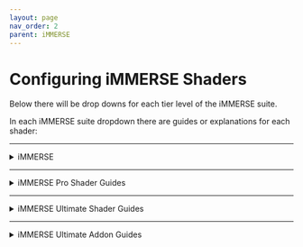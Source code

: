 ```yaml
---
layout: page
nav_order: 2
parent: iMMERSE
---
```


# Configuring iMMERSE Shaders

Below there will be drop downs for each tier level of the iMMERSE suite.

In each iMMERSE suite dropdown there are guides or explanations for each shader:

---

<details markdown="block" class="details-tree">
<summary>iMMERSE</summary>

This section will guide you through setting up and configuring shaders within the iMMERSE shader suite!

---

<details markdown="block" class="details-tree">
<summary>iMMERSE: Launchpad</summary>

{: .warning}
None of the iMMERSE shaders will work properly without it, always have it enabled.

iMMERSE Launchpad is a helper shader, in so, there won't be a whole lot of changes you can see on screen, or require configuring from the user.

However, there are a few arguments that the user might want to enable, or disable.

Install the shader normally and then enable `iMMERSE Launchpad (enable and move to the top!) [MartysMods_LAUNCHPAD.fx]` in the `Home` tab of ReShade.

---

<details markdown="block" class="details-tree">
<summary>Smoothed Normals</summary>

"Smoothed Normals" configures the normals in a way that can provide a smoother normal map to shaders that require normals.

Simply, toggle on Smoothed Normals in Launchpad's avaliable arguments to enable it.

![Comparison](../images/configuring-immerse-shaders/launchpad_smoothed_normals.jpg){: style="max-width:85%" }

</details>

---

<details markdown="block" class="details-tree">
<summary>Textured Normals</summary>

![Texture Normals Preview](../images/configuring-immerse-shaders/texture_normals_preview.png)

Textured Normals allows you to bring more detail out into the normals, by estimating the surface relief through color information.

{: .note}
Textured Normals requires Smoothed Normals to be active beforehand.

---

## Arguments:

* Textured Normals Sample Radius:

    Value used to increase or decrease the sampling radius of added textured normals.

    You do not want this value to be too high, please use it with caution!
	
![Texture Normals Radius](../images/configuring-immerse-shaders/texture_normals_radius.png)

* Textured Normals Intensity

    Value used to increase or decrease the intensity of added textured normals.

    You do not want this value to be too high, please use it with caution!

![Texture Normals Intensity](../images/configuring-immerse-shaders/texture_normals_intensity.png)

* Textured Normals Quality

    Value ranging from 1 to 3 that allows the user to increase or decrease the quality of the textured normals on screen.
	
![Texture Normals Quality](../images/configuring-immerse-shaders/texture_normals_quality.png)	

</details>

</details>

---

<details markdown="block" class="details-tree">
<summary>iMMERSE: MXAO</summary>

iMMERSE MXAO is Marty's new iteration of MXAO, a robust ambient occlusion shader based off of GTAO and Irradiance Bitfields.

The difference from similar implementations of the same techniques is in the performance x quality ratio, which is always the ultimate goal on the iMMERSE suite.

---

<details markdown="block" class="details-tree">
<summary>Configuring the Shader</summary>

By default, MXAO should look on-par with most ambient occlusion solutions out of the box, but some users might like to tweak it a bit more for their needs.

The steps below will guide you through each function, and provide you with good practices to follow.

---

## **Step 1:** Enabling the Shader

Install the shader normally and then enable `iMMERSE MXAO [MartysMods_MXAO.fx]` in the `Home` tab of ReShade.

---

## **Step 2:** Find a testing area

While iMMERSE MXAO can be used anywhere, it's best to find a **static area with complex geometry** so that you can better configure the settings that you have avalible to you.

Also make sure to find one area with **foliage or flat geometry** to prevent haloing or shadows around them.

---

## **Step 3:** Enable "Show Raw AO" and configure "AO Type" preprocessor

Start off by enabling "Show Raw AO", this will allow you to better see what each AO type does on screen without the noise of textures and colors.

If you are on an area without geometry, the screen will just be white. So make sure you set it up before you started trying to configure it.

---

By default, MXAO will use GTAO, however, there are three others from you to choose from:

![MXAO Modes Comparison](../images/configuring-immerse-shaders/mxao_comparison_numbered.png)

* **0**: Ground Truth Ambient Occlusion (high contrast, fast)

* **1**: Solid Angle (smoother, fastest)

* **2**: Visibility Bitmask (DX11+ only, highest quality, slower)

* **3**: Visibility Bitmask w/ Solid Angle (like 2, only smoother)

AO type 3 will often be the best looking, but will only work in DX11 and above, alongside it will also be the harshest to performance.

---

## **Step 3:** Configure "Sample Quality and Shading Rate" Arguments

![MXAO Quality Comparison](../images/configuring-immerse-shaders/mxao_quality_comparison.png)

"Sample Quality" configures how many times geometry will be taken to generate the ambient occlusion. While this raises the quality and how detailed and dark the geometry is, it will also be harsher on performance the higher it is.

Often, you will not have to go past very high, however, large radius setups might require a higher "Sample Quality" configuration.

"Shading Rate" allows the user to configure the size of the processed frame slices for the ambient occlusion. The larger, the better the quality will be, but also the bigger the performance hit.

---

## **Step 4:** Configure "Sample Radius" Argument

![MXAO Sample Radius Comparison](../images/configuring-immerse-shaders/mxao_sampleradius_comparison_numbered.png)

"Sample Radius" defines how far MXAO will reach out and spread it's shading. The lower this argue is set the closer the shading will be concentrated.

"Increase Radius with Distance" is a toggle that configures MXAO's radius so that it scales the shading based around how far away the object is from the screen. This is good for games with an extremely huge horizon, but might look wrong for buildings far-away or massively detailed objects.

Keep in mind that you should configure "Sample Radius" in MXAO so that it is not producing halos in its shading that "spread" in the environment. Below are examples of a correct configuration, and a wrong configuration.

![MXAO Bad Example](../images/configuring-immerse-shaders/mxao_excessive_sample_radius_example.png)

---

## **Step 5:** Configure "Ambient Occlusion Amount, Fade-Out Distance, and Filter Quality" arguments

![MXAO Amount Comparison](../images/configuring-immerse-shaders/mxao_amount_comparison.png)

"Ambient Occlusion Amount" allows you to configure how strong the shadows are. Larger and close together objects should be dark, but, you want to avoid excessive shading on leaves and tiny objects.

"Fade-Out Distance" defines how far the AO will be processed until it disappears completely. With 1.0 being the horizon, and 0.1 being the most-valid closer value to the screen. It is recommended to change the Radius according to how intense and "correct" the scene looks with that.

"Filter Quality" is an option to provide better filtering and blending to the scene by reducing MXAO's banding and noise. Higher values will look better, but they will also lower performance.

</details>

</details>

---

<details markdown="block" class="details-tree">
<summary>iMMERSE: Sharpen</summary>

iMMERSE Sharpen is Marty's new iteration of DELC, a local contrast sharpener.

Being a simple Sharpen shader, it doesn't have much control over over-sharpening or ringing, so everything should be tweaked with care. It is however, more effective than others at working with low values.

---

<details markdown="block" class="details-tree">
<summary>Configuring the Shader</summary>

## **Step 1:** Installing the shader
Install the shader and then enable `iMMERSE Sharpen [MartysMods_SHARPEN.fx]` in the `Home` tab of ReShade.

---

## **Step 2:** Finding a testing area

While iMMERSE Sharpen can be used anywhere, it's best to find a **static area with complex texturing** so that you can better configure the settings that you have avalible to you.

---

## **Step 3:** Configuring Sharpen Intensity

iMMERSE Sharpen has a single slider. Sharpen Intensity. This means that it takes very little in order to properly sharpen the scene.

You want to manage this argument where there is a noticble increase in game details, but not overly sharpening what there is to offer.

Start at the value of `0.000` and work your way up until you're able to find details being presnted more in the scene you've chosen.

![Comparison](../images/configuring-immerse-shaders/sharpned_image.jpg)

</details>

</details>

---

<details markdown="block" class="details-tree">
<summary>iMMERSE: Anti Aliasing</summary>

iMMERSE Anti-Aliasing is Marty's itteration of SMAA.

SMAA is a method of anti-aliasing which is both fast and effective. It has became an industry standard since, leaving behind other performance-heavy shaders with the same goal.

Install the shader and then enable `iMMERSE Anti Aliasing [MartysMods_SMAA.fx]` in the `Home` tab of ReShade.

---

<details markdown="block" class="details-tree">
<summary>General Parameters</summary>

* `Edge Detection Type` 

    * This parameter provides different options to the user for customizing the type of edge detection used. The best option for most scenarios is `Color edge detection (max)`.

* `Enable Predicated Thresholding`

    * This feature allows iMMERSE Anti Aliasing to utilize the depth buffer to better calculate edges that often get missed by the edge detection methods. It is recommended to enable this feature.

* `SMAA_USE_EXTENDED_EDGE_DETECTION`

    * This preprocessor for iMMERSE Anti Aliasing extends the color detection range of SMAA, allowing for increased detection of edges. The usable values are 0 and 1.

</details>

---



<details markdown="block" class="details-tree">
<summary>With Depth</summary>

{: .note}
The parameters below requires explanation from the previous section. Make sure to read it!

## **Step 1:** Select the option `View edges` for the parameter `Debug Output`:

* This will allow you to see all of the edges that iMMERSE Anti Aliasing is able to detect, and will allow us to better see the changes that the shader is able to make!

    ![Debug Output Preview](../images/configuring-immerse-shaders/smaa_debug_edges_preview.png)

---

## **Step 2:** Select the option `Color edge detection (max)` for `Edge Detection Type`:

* This option is the best soltuion for getting the most amount of edges within iMMERSE Anti Aliasing.
        
    * However, other options can be chosen if desired.

        ![Color Edge Detection(Max) Preview](../images/configuring-immerse-shaders/smaa_color_edge_detection_max_argument.png)

---

## **Step 3:** Check the option for `Enable Predicated Thresholding`:

* With this selected, you should notice a large decrease of edges that are being detected, this is normal, do not panic, as we will be configuring other parameters in order to get more of those edges back into view!

    ![Enable Predicated Thresholding Debug Output Preview](../images/configuring-immerse-shaders/smaa_debug_edges_depth_preview.png)

---

## **Step 4:** Reduce `Edge Detection Threshold` and `Depth Edge Detection Threshold` parameters to the lowest value that they can go:

* This will increase the amount of edges that you see, other parameters will be configured in order to detect more edges later on.

    ![Reducing Edge Detection Threshold and Depth Edge Detection Threshold Parameter Preview](../images/configuring-immerse-shaders/smaa_reduce_edt_and_dedt.png)

---

## **Step 5:** Reduce `Predication Threshold` as low as it can go:

* If you already have this set to default values, the parameter will likely not change much within your scene.

    * Keep in mind that this parameter will not do anything if you do not have depth access within your game!

    ![Reducing Predication Threshold Parameter Preview](../images/configuring-immerse-shaders/smaa_reduce_pt.png)

---

## **Step 6:** Increase `Predication Strength` just enough to the point where you notice no extra changes within the scene:

* This will increase the depth predication strength in order to grab more edges that are noticble in depth, but not by the edge detection method.

* Keep in mind that this parameter also will not do anything if you do not have depth access within your game!

    * Good `Predication Strength` value debug output:

        ![Good](../images/configuring-immerse-shaders/smaa_debug_edge_prediction_good_strength_preview.png)

    * Poor `Predication Strength` value debug output:

        ![Not Good](../images/configuring-immerse-shaders/smaa_debug_edge_prediction_bad_strength_preview.png)

---

## **Step 7:** Reduce `Predication Scale` as far as you can go without picking up noise from textures.

* Good `Predication Scale` value debug output:

    ![Good](../images/configuring-immerse-shaders/smaa_debug_edge_pred_scale_good.png)

* Poor `Predication Scale` value debug output:
  
    ![Not Good](../images/configuring-immerse-shaders/smaa_debug_edge_pred_scale_bad.png)

---

## **Step 8:** Increase or Decrease Settings Based on Desired Performance:

* If performance is permitting in your game and system, max out:

* `Max Search Steps`

* `Max Search Steps Diagonal`

* `Corner Rounding`

    * If performance is an issue, you can reduce these down to whatever value pleases your framerate choice.

---

From this point forward you should notice a decrease in shimmer and bright aliasing within your game. 

Please know that this will not take away all of your aliasing issues, but it can be enough to give you that extra smoothing to edges!

  * SMAA Enabled:

    ![Enabled](../images/configuring-immerse-shaders/smaa_enabled_preview.png)

  * SMAA Disabled:

    ![Disabled](../images/configuring-immerse-shaders/smaa_disabled_preview.png)


You can now disable `Debug Output` and continue to the game as usual!

</details>

---

<details markdown="block" class="details-tree">
<summary>Without Depth</summary>

## **Step 1:** Select the option `View edges` for the parameter `Debug Output`:

* This will allow you to see all of the edges that iMMERSE Anti Aliasing is able to detect, and will allow us to better see the changes that the shader is able to make!

    ![Debug Output Preview](../images/configuring-immerse-shaders/smaa_debug_edges_preview.png)

---

## **Step 2:** Select the option `Color edge detection (max)` for `Edge Detection Type`:

* This option is the best soltuion for getting the most amount of edges within iMMERSE Anti Aliasing.

    * However, other options can be chosen if desired.

        ![Color Edge Detection(Max) Preview](../images/configuring-immerse-shaders/smaa_color_edge_detection_max_argument.png)

---

## **Step 3:** Reduce `Edge Detection Threshold` as far as you can go without picking up too many edges within textures:

* Some are fine, but you do not want a whole lot:

    * Good `Predication Scale` value debug output:

        ![Good](../images/configuring-immerse-shaders/smaa_debug_edge_detect_thresh_good.png)

    * Poor `Predication Scale` value debug output:
        
        ![Not Good](../images/configuring-immerse-shaders/smaa_debug_edge_detect_thresh_bad.png)

---

## **Step 4:** Enable `SMAA_USE_EXTENDED_EDGE_DETECTION` if desired:

* In theory this should allow iMMERSE Anti Aliasisng to provide better results for edges - however, in practice, the change is not always visable off the bat.

    ![SMAA USE EXTENDED EDGE DETECTION Argument Preview](../images/configuring-immerse-shaders/smaa_use_edge_extended_preview.png)

---

## **Step 5:** Increase or Decrease Settings Based on Desired Performance:

* If performance is permitting in your game and system, max out:

    * `Max Search Steps`

    * `Max Search Steps Diagonal`

    * `Corner Rounding`

        * If performance is an issue, you can reduce these down to whatever value pleases your framerate choice.

---

From this point forward you should notice a decrease in shimmer and bright aliasing within your game. 

Please know that this method is not as good as the method with depth detection - however, it might be enough to satisfy your desire to elimite those shimmers!

  * SMAA Enabled:

  ![Enabled](../images/configuring-immerse-shaders/smaa_no_depth_enabled.png)

  * SMAA Disabled:

  ![Disabled](../images/configuring-immerse-shaders/smaa_no_depth_disabled.png)

---

You can now disable `Debug Output` and continue to the game as usual!

</details>

</details>

</details>

---

<details markdown="block" class="details-tree">
<summary>iMMERSE Pro Shader Guides</summary>

This section will guide you through setting up and configuring specific shaders within the iMMERSE Pro shader suite!

---

<details markdown="block" class="details-tree">
<summary>iMMERSE Pro: RTGI</summary>

RTGI is iMMERSE's flagship shader. It is a screen-space raytraced global-illumination solution. RTGI brings realistic lighting to scenes, while not being too taxing on the performance, especially against other solutions of its class. Ultimately, bringing the best on quality to performance ratio.

RTGI is capable of highlighting details or adding details that are otherwise hidden to the scenes via Global-Illumination and Ambient Occlusion with Raytracing. It can also highlight textures via its recently added Specular GGX reflections.

Our guide below will make sure you'll be familiarized with it and will allow you to learn how to make the most usage out of it.

---

<details markdown="block" class="details-tree">
<summary>Initial Configuration</summary>

Before starting, make sure Launchpad is properly set-up. After that, find a place you want to try the shader in a game or application and get to tweaking it. If you do not have the iMMERSE Launchpad shader, you can grab it from the ReShade installer or by manually installing it from the [iMMERSE GitHub](https://github.com/martymcmodding/iMMERSE)

If you want to manually install the iMMERSE GitHub repository for Launchpad, make sure to follow [our guide on manually installing shaders for ReShade](https://guides.martysmods.com/docs/reshade-guides/manual-reshade-installs/#step-1-create-a-reshade-shaders-folder)!

RTGI is made to take advantage of specific Launchpad features, such as Smoothed and Textured Normals, so make sure to read the guide specific to iMMERSE Launchpad if you ever get lost or feel like something could look better.

</details>

---

<details markdown="block" class="details-tree">
<summary>Configuring the Shader</summary>

## **Step 1:** Enabling RTGI and Launchpad

* Enable the shader `iMMERSE Launchpad [MartysMods_LAUNCHPAD.fx]` in the "Home" tab of ReShade.

* Drag andd drop `iMMERSE Launchpad [MartysMods_Launchpad.fx]` to the top of the ReShade "Home" tab to ensure that it's the first in the shader load order.

* Enable the shader `iMMERSE Pro RTGI [MartysMods_RTGI.fx]` in the `Home` tab of ReShade.

---

## **Step 2:** Configuring the Scene lighting using the `Ambient Light` slider.

As of RTGI version 0.50 (released on 12/31/2023), RTGI now has an option to darken the overall scene to allow for the games to take more advantage of the Diffuse and Specular Global-Illumination introduced by RTGI. At first, your scene might look too dark for your liking, but that's what this function is here for.

The Ambient Light argument allows you to configure it from 0.0 to 1.0. Where 0.0 will be little to no original game scene lighting, and 1.0 will be fully lit by the game, with GI overlaying it. There isn't a value that fits all scenes, so it is all up to the user's preference.

A good strategy is to use these for close-up pictures or to give your scene more of a studio-lighting look by having only the parts you want lit illuminated.

![Comparison between none to full Ambient Lighting](../images/configuring-immerse-shaders/rtgi_ambient_lighting_comparison.png)

Another tool to aid with ambient light in general is the new `Ambient Lighting Sky Intensity` feature, added in 0.51 (released 21/08/2024) to replace the old "Skycolor" feature, working together with Ambient Lighting to help the scenes have a more accurate light tone, this new revision allows it to work better with indoors, which might contribute for more moody scenes of indoors.

The value goes from 0.0 to 1.0, with 0 being none, and 1 being the max. Please take note that in dark scenes, it will darken the environment, so have that in mind.

![Comparison between none to full Sky Intensity](../images/configuring-immerse-shaders/rtgi_sky_lighting_comparison.png)

---
	
## **Step 3:** Restoring and configuring the scene lighting.

With the above said, we'll start by tweaking the scene lighting again in a case which the Ambient Lighting argument is really low, allowing RTGI to effectively replace the game's lighting.

First, we'll start up by changing the quality of the RTGI by going on the `Diffuse GI Quality` setting. It has a few presets, with "Low" being the lowest but fastest, and "Ultra" being the highest but the most performance-consuming one.

The higher the quality, the larger the GI will bleed and the less noise it will have in the final result.

![Comparison of Quality Levels](../images/configuring-immerse-shaders/rtgi_quality_comparison.png)

Second option that will need to be tweaked is `Diffuse GI Radius`. This option tells RTGI how far you want the global-illumination to go in the scene. 

The larger this is, the more the bright elements will spread on the scene. With 1 being little to no light bleeding and 20 being the farthest it can reach.

![Comparison of GI Radius](../images/configuring-immerse-shaders/rtgi_radius_comparison.png)

The last option is `Diffuse Bounce Lighting Intensity`. This option tells RTGI how much Diffuse lighting you want within the scene. 

You want to configure this option to provide as much bounce lighting you want, while not making light sources overbrighten the entire scene.

![Comparison of Bounce Lighting Values](../images/configuring-immerse-shaders/rtgi_bouncelighting_comparison.png)
	
Now, to fine-tune it, change the `Fade-Out Range` so what you want covered from the scene gets covered up and `Z-Thickness` to change how thin or thick the objects on the scene are to add shadows.

In `Z-Thickness`, always try to keep a balance of how dark the objects look around. A lower value will make little to no AO (no shadows), and a higher value will cause shadows to be disproportionate.

This is also useful to avoid halos around objects which shouldn't have them.

---

## **Step 4:** Tweaking Surfaces and Reflections.

As of 0.50, the PBR GGX Specular Reflection feature has been re-introduced. This feature allows RTGI to "guess" reflective surfaces and how rough or smooth they are. Combined with Launchpad's Texture Normals, it allows for a "wet-floors" while not looking out of place, or to give extra depth to scenes.

Please note that this feature `only works on DirectX 10 and up, OpenGL and Vulkan`, it does not work with DirectX 9 given its age and limitations. So, moving those sliders in a DX9 application will result in no changes.

Make sure to also check Launchpad, as it has special integration with `Texture Normals` to keep details and highlights of the scene textures intact, while adding reflections. If there is too much noise on them, tweak the `Texture Normals Sample Radius` and `Texture Normals Intensity` on Launchpad until it looks correct to your tastes.

Observations out of the way, lets learn about its parameters.

Starting with `Specular GI Quality`, this works the same as the `Diffuse GI Quality` parameter, except it will only affect the reflections part, you can keep that on "Low" if you're not planning on having them enabled to save computational power and framerate.

Then, the second parameter: `Specular Lighting Intensity`. This tells RTGI how much the surfaces reflect on the scene. With 0 disabling the reflections fully. 

If you don't want to cause a "wet-world" effect, tweak those until they just show a bit of the geometry above them.

![Specular Lighting Preview](../images/configuring-immerse-shaders/rtgi_specular_comparison.png)
	
At last, we have `Surface Roughness`, this tells how Defined the reflections are, since RTGI doesn't know how rough surfaces are, it guesses and blurs the reflections as a mean to make it more rough and less defined. 0 makes the reflections super-shiny and defined, while 1.0 makes them super-blurry and hard to see.
	
![Reflection Roughness Comparison](../images/configuring-immerse-shaders/rtgi_reflection_comparison.png)
	
---

## **Step 5:** Experimental section.

It only has one option, which is `Assume sRGB Input`, with games that has flat and simple lighting, this will prevent washing the scene's colors or making them too bright. For games with more detailed lighting, having this disabled will help highlight the scenes details.

</details>

</details>

---

<details markdown="block" class="details-tree">
<summary>iMMERSE Pro: Clarity</summary>

Clarity is a shader based on the feature of similar name in Adobe's software suites. It has the objective of highlighting and restoring otherwise hidden details by changing the image contrast locally.

The main difference of Clarity when compared to other shaders is that it has lots of features to avoid haloing or other artifacts.

Below is a guide to help with the tweaking of the shader and its values.

---

<details markdown="block" class="details-tree">
<summary>Without Depth</summary>

## **Step 1:** Enable the Shader

* Simply check the shader `iMMERSE Pro Clarity [MartysMods_CLARITY.fx]` in the `Home` tab of ReShade.

    ![Check Clarity Shader](../images/configuring-immerse-shaders/immerse_clarity_enable.png)

* This will activate Clarity and give you the arguments at the bottom to change.

    ![Show User Clarity Options with Defaults](../images/configuring-immerse-shaders/show_user_clarity_arguments.png)

---

## **Step 2:** Configuring the values in `Blending` Section

The `Blending` section is where most of the shaders' changes happens. We have 2 values here worth explaining

First one is *Texture Intensity*, this one is responsible for how strong the sharpening / highlighting of the details are. While the shader tries to take measures against it, high values might still cause a tiny bit of haloing and overall noise. So its recommended to change this slowly.

Below you can see examples (close-ups) of correct and wrong results.

* Example of correctly and incorrectly configured Texture Intensity values. Notice the black haloing around object corners:
	
	![Clarity Texture Intensity comparison](../images/configuring-immerse-shaders/clarity_textureintensity_comparison.png)
	
The second one is the *Local Contrast Intensity* slider. This allows you to remove or add the image's contrast to combat haloing and artifacts while still keeping Clarity's highlight effect on.
Once again, its recommended to take it easy and slowly tweak that until it looks easy on the eyes and correct. The goal while using clarity is to have more details while not steering away from the game's base look.

* Example of correctly and incorrectly configured Local Contrast values. Notice how depth details are lost when it is incorrectly tweaked:

	![Clarity Local Contrast comparison](../images/configuring-immerse-shaders/clarity_localcontrast_comparison.png)
	
This section finishes and summarizes the main settings of the Clarity shader. In the next section we will detail how the depth settings work.
	
---

</details>

---

<details markdown="block" class="details-tree">
<summary>With Depth</summary>

{: .note}
The parameters below requires explanation from the previous section. Make sure to read it!

Taking into consideration the values from the previous section (`Without Depth`), here we will detail only the values used and relevant to the depth separation section of clarity, those being.

* `Use Depth Separation` is the main toggle. It is responsible for telling if the Depth separation is on or off.
* `Show Depth Separation` will show a white background for far elements, while keeping the image intact for near elements. It is a visual way of seeing where the separation between Background and Foreground is.
* `Texture Intensity FG` is responsible for the Texture Intensity value at Foreground level. As in, elements in front of the background.
* `Local Contrast Intensity FG` is responsible for the Contrast value at Foreground level. As in, elements in front of the background.
* `Texture Intensity BG` is responsible for the Texture Intensity value at Background level.
* `Local Contrast Intensity BG` is responsible for the Contrast value at Background level.

While separating them into depth, take note that due to background having smaller details, its smart to keep those values lower than the background ones. As to avoid noise and artifact in details.

</details>

---

</details>

---

<details markdown="block" class="details-tree">
<summary>iMMERSE Pro: Depth of Field</summary>

iMMERSE Depth of Field is a shader which adds, as the name says, depth of field to a scene. It is physically-based, which means that all the parameters and features work just like a real-life camera would.

It allows for total control for focusing on specific points of interest or objects on a scene, be it a macro-object or micro, it has enough parameters that will certainly fit your virtual photography needs.

Below, we will present all of the parameters, what they do and how they work so you can get used to the shader.

## **Step 1:** Enabling the shader and initial setup

Before we start, make sure Launchpad is correctly set-up and that your scene is organized and ready to start the photography work, just like in a real-life studio. With that done, enable the shader `iMMERSE Pro Depth of Field [MartysMods_DEPTHOFFIELD.fx]` and the options should appear on the bottom.

## **Step 2:** Preparing to focus on the subject / Focusing Section of the Shader

Before we start, lets take a look at the base options, first one and most-important is `Focusing Mode`, it has 3 options, each one worth taking note.

* Manual Focus is first and most advanced one, but also the hardest to use. It allows you to have full control of the "camera" lens for focusing.

* Autofocus is the second, its the most limited, and will not fit all cases, but might be useful for gameplay. It always focuses on the closest object inside the area of interest / focus area parameter (more on that later).

* Autofocus (Point and Click with MMB [Middle Mouse Button]) is the third one. It works like the autofocus function in most mobile phones, you point to the subject you want using the mouse and press the middle mouse button to focus on it. Easy to use and quite controllable, this should be the best and easiest option for amateur photographers.

To help you with those, a parameter named `Enable Focus Helper` is available. Enabling it will show a few pointers on the screen, changing according to the mode. It consists of:
- A small/darker box, which is the focus subject of the lens.
- The bigger, outer box, which is responsible for highlighting the background range.
- A white stripe / line, which is used to represent the focal point transition from near to far.
- A blue overlay, which is used to represent the furthest / infinity focal point of the camera.

![Example of the debug output in `Manual Focus` mode](../images/configuring-immerse-shaders/dof_debug_output.png)

With those 2 explained, we can start going on and actually preparing the focus.

`Autofocus Center` is responsible for defining where the camera will be focusing on the scene. Despite its name, it is also where the manual focus will be focusing. Change that if you need to focus on something that isn't on the center of the scene.

`Autofocus Detection Range` is responsible for expanding or narrowing the range of focusing. This is useful for precisely narrowing what you want / need to be the focal subject.

`Autofocus Adjustment Speed` determines how responsive the lens/camera is on focus changes. The bigger the number, the faster the camera will react to changes. If you are only using it for gameplay which requires fast movement, its recommended to be kept at the highest value so it doesn't distract from action.

## **Step 3:** Tweaking the focus and lens parameters.

The section dedicated to the lense is separated on 2 subcategories: `Simple` and `Advanced`, with one fine tuning even more the focus, exposure, how many aperture blades the camera has and the blur, and the latter one manipulating the bokeh shapes themselves and lens distortion of the camera.

In the `Simple` section, we have:

* `Focal Length`, which is how far the camera will focus. Lower values will produce less blur and have a smaller depth of field, while larger ones will allow the camera to focus more and further.
* `Aperture F-Stops` tells how open or closed the camera blades are. The higher that number is, the more light "goes through" the camera lens, which means more blur and less-defined shapes.

![Aperture F-Stops Example](../images/configuring-immerse-shaders/dof_fstop_preview.png)

* `Foreground \ Background Blur` tells how much the close and far points of the camera are blurred. While in real life it is always dependant on where and what you're focusing, here, for artistic liberty, the shader allows you to tweak how blurry objects closer or farther from the camera gets blurred.
* `Aperture Blade Count` determines how many blades the camera shutter has, directly influentiating on how the bokeh shapes are defined and visualized.

![Aperture Blade Count Example](../images/configuring-immerse-shaders/dof_blade_preview.png)

* `Aperture Roundness` defines how sharp or rounded the shapes are. In real life, the blades determine how rounded or not the shapes are, but here, for artistic liberty and freedom, you can tweak on how rounded you want the blades to be;

![Blade Roundness Example](../images/configuring-immerse-shaders/dof_roundness_preview.png)

In the `Advanced` section, we have:

* `Bokeh Rotation` defines how angled the bokeh shapes are. Best used when `Bokeh Roundness` parameter is set to 0.0

![Example of different bokeh rotations](../images/configuring-immerse-shaders/dof_rotation_preview.png)

* `Tangential Bokeh Scale` defines how distorted the bokeh shapes are tangentially (from center to outside, in a circular-manner).

![Tangential bokeh scale results](../images/configuring-immerse-shaders/dof_tangential_preview.png)

* `Sagittal Bokeh Scale` defines how distorted the bokeh shapes are sagittally (outer-lense, in a circular offset).

![Sagittal bokeh scale results](../images/configuring-immerse-shaders/dof_sagittal_preview.png)

* `Anamorph Bokeh Ratio` defines how distorted the shapes are horizontally. The higher the value, the more "squished" the shapes will appear.

![Anamorph bokeh scale results](../images/configuring-immerse-shaders/dof_anamorph_preview.png)

* `Spherical Aberration` defines how sharp the inner shapes of the DoF are. The lower the value, the more filled the shapes are, with the higher values focusing the color to the outer-ring of the shape.

* `Spherical Aberration Mode` allows to switch to how many lens the camera has for focusing. With Single being one, and doublet being two. Those change how the aberration distribution on the shapes work.

![Spherical Aberration Mode results](../images/configuring-immerse-shaders/dof_aberration_mode_preview.png)

## **Step 4:** Tweaking the blur and quality of the effect

This part of the shader is more related to the quality and performance than the looks themselves, even though a few of its elements change the overall look, most users won't need to touch that part.

`Bokeh Quality` is self-explainatory. It changes how much points are used to sample / draw the bokeh shape. With higher values improving the quality of the blur and the shapes, but costing more to render.

![Bokeh Quality preview](../images/configuring-immerse-shaders/dof_bokeh_quality.png)

`Bokeh Highlight Intensity`, `Bokeh Highlight Gamma` and `Bokeh Color Intensity` all changes how brighter, darker or saturated the shapes are. The images below shows how those look, in order.

![Bokeh Highlight Intensity](../images/configuring-immerse-shaders/dof_highlight_intensity_preview.png)

![Bokeh Highlight Gamma](../images/configuring-immerse-shaders/dof_highlight_gamma_preview.png)

![Bokeh Color Intensity](../images/configuring-immerse-shaders/dof_color_intensity_preview.png)

`Bokeh Smoothness` blurs the sample circles, eventually filling the shapes if they are separated, may be useful as a counter for raising the sample quality, at the cost of sharpness.

`Enable Undersampling Protection` makes it so all areas are sampled equally, preventing areas from being ignored by the blurring or shape sampling algorithms. It improves the quality of the blur, but has a very high performance cost.

`Enable Bokeh Sprites` and `Sprite Bokeh Percentage` tells the shader how much of the disc-sampled shapes to replace with procedural generated ones. The higher the value, the more will be replaces. This allows for even more defined and sharp shapes, at the cost of performance.

The last few are optional, with them being:

* `Bokeh Shape Helper` which will forcefully draw the bokeh shapes on the screen to allow to preview how they will look.

* `DOF_FULL_RESOLUTION`, which is a pre-processor toggle, will render the DoF at the screen resolution. It improves the quality but is overkill and should not ever be necessary. It is there however if someone wants to experiment with it.

---

</details>

---

<details markdown="block" class="details-tree">
<summary>iMMERSE Pro: ReGrade</summary>

ReGrade is a color-correction suite designed to be feature-packed enough to be close to commercial tools. With all of its available options, it has the power to bring the usability and versatility of even commercial-level tools to games. Effectively removing the step of toggling between a color-correction software and the game to finish editing, making it all real-time and hassle-free.

While there is no correct values and usage of this shader, people familiarized with Photography, color theory and related areas will make the best usage. However, even people with no experience can get great results by looking at the changes made being shown instantly.

---

## **Step 1: Installing the Shader**

Click on the `iMMERSE Pro ReGrade [MartysMods_REGRADE.fx]` shader and enable it. Once you do, all of its options will appear. 

The following steps will show each parameter and what they do.

---

## **Step 2: Color Operations and Slots**

At first, you should notice lots of drop-down boxes in the section "Color Operations", this tells the shader what color operation is applied on each step. Think of it like building blocks, with the first being the bottom layer, and the last being the top layer.
You have 9 slots available, and the following options, they can be applied in any order as the user desires or needs:

* `The parameters for each option is explained further down the guide, so if you wanna know the values for each function, keep reading.`

`Levels` will change the black and white levels of the image.

`Adjustments` is for general color and overall image changes without much granularity

`Lift Gamma Gain` allows you to tweak the "Lift", "Gamma" and "Gain" levels of the image.

`Calibration` allows you modify the default values for the Color Hues and Layers.

`Color Remapping` allows you to directly change the colors of the image.

`Tone Curves` allows you to change the tones of the exposed and unexposed (bright and dark) parts of the image.

`Split Toning` allows you to change the values and colors of the tones (exposed and unexposed) parts of the image separately. Effectively having even more granularity over "Tone Curves".

`Color Balance` allows for changing the colors on the Shadows, Midtones and Highlighs of the image, offering granularity beyond just the exposure of the shadows.

`Special Transforms` allows for more "artistic" changes on the scene brightness and light levels.

![ReGrade Slots](../images/configuring-immerse-shaders/regrade_slots_preview.png)

Now that you know each of the functions, lets get deeper and start doing some modifications.

---

## **Step 3: Levels Function**

Levels changes the black and white levels of a picture. On a bare explanation: It means it changes what is considered completely back and completely white on the image.
The parameters are:

`Bypass Levels` effectively disables the changes made in that layer.

`Black Level In` changes where the black levels start.

`White Level In` changes where the white levels start.

`Black Level Out` changes where the black levels end.

`White Level Out` changes the white levels end.

---

## **Step 4: Adjustments Function**

Adjustments are for overall global / wide adjustments of a picture. Its made to have less granularity and serve as quick tweaks to change and stabilize colors and scene without needing to fiddle with settings much.
The parameters for those are:

`Bypass Adjustements` disables the changes made in that layer.

`Contrast` changes the entire image's contrast.

`Exposure` changes the entire image exposure. Exposure is how much light the lens is absorbing. With higher values making the image brighter, and lower values making the image darker.

`Gamma` changes the brightness of the image.

`Filmic Gamma` changes the brightness of the dark points of the image.

`Saturation` changes how much the colors are saturated in the image.

`Vibrance` changes how vibrant and colorful the colors are in the image.

---

## **Step 5: Lift, Gamma and Gain functions**

Lift,Gamma and Gain changes separate the bright parts of the image in 3 layers - Dark, Midtones and Bright. Not only that, but it allows to change the colors of each one of them.
The parameters are:

`Bypass Lift Gamma Gain` disables the changes made in that layer.

`Lift Gamma Gain Mode` changes the way the calculations for it works, with 2 standards available, "American Society of Cinematographers" and "DaVinci Resolve", with the latter mimicing how the software works.

`Lift` changes the White levels of the image. If set to non-grey values, it will change the color aswell.

`Gamma` changes the midtones of the image. If set to non-grey values, it will change the overall temperature of the image.

`Gain` changes the dark levels of the image. If set to non-grey values, it will change the color of dark parts of the image.

---

## **Step 6: Calibration function**

This adjust overall color and temperature calibrations of the image. Again, for general changes without much need for granularity.
The parameters are:

`Bypass Calibration` disables the changes made in that layer.

`Color Temperature` changes the white / temperature of the entire image.

`Lab A Offset` changes the Magenta / Green balance of the image colors.

`Lab B Offset` changes the Orange / Blue balance of the image colors.

`R|G|B Primary Mode` changes how the color changing behaviour works, with 3 methods available: "ReGrade Legacy" mimicing the old ReGrade shader version, "Barycentric" and "Hue Based".

`R|G|B Primary Hue` changes the hue offset of each color channel (Red, Green and Blue)

`R|G|B Primary Saturation` changes the hue saturation value of each color channel (Red, Green and Blue)

---

## **Step 7: Color Remapping function**

Color remapping allows the user to change the color values of each one of the colors in the image, this allows them to have more control over the colors of the image.

The parameters dictate changes to each one of the colors (Red, Orange, Yellow, Green, Aqua, Blue and Magenta) , separating it by Hue (First Value), Saturation (Second Value) and Color Value (Third Value)

---

## **Step 8: Tone Curve function**

Tone curve allows the user to change the brightness of the 3 light values of the image per-tone, which means it can use this to make certain gradients within those areas brighter or darker.

The parameters for those are:

`Shadows` changes the images Shadow brightness.

`Darks` changes the images Dark points brightness.

`Lights` changes the images Bright points brightness.

`Highlights` changes the images brigthest points brightness.

`Dark Wash Range` changes how much dark points washes / bleaches the colours.

`Dark Wash Intensity` changes how intense the bleaching of the colors are.

---

## **Step 9: Split Toning function**

Split toning allows the user to change the tint of 2 of the image's tone properties in a curve.

The parameters are:

`Split Mode` changes which parts of the image's curve will be changed, being able to pick between Shadows / Highlights and Grey / Saturated Colors.

`Tint A` changes the tint / grey value of the first parameter.

`Tint B` changes the tint / grey value of the second parameter.

`Balance` changes which side will be more intense / prevalent, the lower the value, the more it will prioritize the first value, and the higher the value, the more the second value is prioritize.

`Blend Mode` changes how these changes are mixed in the image. With the option being "Soft Light" and "Overlay".

---

## **Step 10: Color Balance function**

Color balance changes the color Brightness and saturation of the image's lighting.

They are split in Dark, Hightlights and Midtones.

---

## **Step 11: Special Transforms**

Special transforms are more artistic changes for the image. 

There are 2 options here skipping the bypass one, which is `Bleach Bypass (Gamma Corrected)`, which bleaches taking Gamma into consideration, and `Gamma on Luma | Chroma`, which changes the gamma level on the colors and luminosity.

---

## **Step 12: Vignette and Utility**

Vignette applies a camera vignette effect, which darkens the image around. It doesn't depend on any of the layer slots since its always applied over all of them, but the difference between this and others is the fact it is deeply integrated into ReGrade, so it takes all the color and image changes into account when applying it.

The parameters for the Vignette are:

`Mechanical Vignette: Radius` changes the Vignette radius on the image.

`Mechanical Vignette: Blurryness` changes how out-of-focus the outer-part of the vignette is on the image.

`Mechanical Vignette: Shape` changes the shape of the vignette, with 0 being circular and higher values aiming for more anamorphic-looking ones.

`Sensor Vignette: Scale` changes how much of the vignette is visible on the image.

`Vignette Blending Mode` changes how the Vignette will be blended on the image. With "HDR simulation" focusing on the brightness and color levels and blending with those, with an option to preserve tones, and Standard just placing it over the image. 

---

</details>

---

<details markdown="block" class="details-tree">
<summary>iMMERSE Pro: Solaris</summary>

Solaris is IMMERSE's main implementation of a Bloom shader. Bloom shaders are meant to mimic light bleeding from very bright surfaces, similar to how a camera lens act when looking at very bright reflective objects.

It's differential is ease of usage, and quality x speed relation. It is a very fast shader with very high quality results.

To configure it, follow the below steps. In this guide, there is no "best" or "worst" option, its all up to personal preference.

---

## **Step 1:** Enable the Shader

Click on the `iMMERSE Pro Solaris [MartysMods_SOLARIS.fx]` shader and enable it. Once you do, there will be some options, first, lets start by setting up the scene settings.

---

## **Step 2:** Configure overall Scene Look

The first two options, `Log Exposure Bias` and `Log HDR Whitepoint` are responsible for telling how much light the "camera" is absorbing and how bright the "White" is. The more exposure bias, the more bloom, and the higher the Whitepoint, the more intense the bright parts will glow.

The last 3 parameters are the more "artistic" side of the bloom, those are:

* `Bloom Intensity`: Changes the overall intensity of the bloom. Independent of what area is considered white or "dark".
* `Bloom Radius`: How large are the light glows / ranges.
* `Bloom Hazyness`: Changes how much of the colors the bloom washes-away. With 0 being no color changes, and 1 being a full bleached look.

---

## **Step 3:** Technical Parameters

Those parameters are more techincal and won't change much of the final look, they are made for more specific changes or user needs.

* `High Resolution Input`: Changes the resolution the Bloom should sample the scene. Useful if you need to grab more detailed objects which should glow.
* `Mask by Depth`: Made as a way to prevent HUD elements from glowing. Enabling this will make it so the depth controls what will emit bloom or not.
* `Depth Mask Strength`: The higher it is, the far away the bloom will apply, with 0 being the same as having depth masking disabled.

The last 2 post-process parameters will also depend on your usage.

* `ENABLE_SOLARIS_REGRADE_PARITY`: This will make it so Solaris will work together with ReGrade, using its exposure parameters and levels to define the bloom on the scene.
* `SOLARIS_PERF_MODE`: Enables a higher-performance mode for Solaris, changing how it works internally to tax less of the computer. Not generally necessary, but low-performance setups might benefit from having it on.

</details>

</details>

---

<details markdown="block" class="details-tree">
<summary>iMMERSE Ultimate Shader Guides</summary>

This section will guide you through setting up and configuring specific shaders within the iMMERSE Ultimate shader suite!

---

<details markdown="block" class="details-tree">
<summary>iMMERSE Ultimate: Convolution Bloom</summary>

Convolution Bloom (or FFT Bloom) is a more-advanced and high-end bloom based on Fast-Fourier Transform with a different end-effect. The way it works allows for bloom to have different shapes and sizes, instead of being just huge glowing light sources. Those being "Spikes", which simulates blades from a camera, and "Inverse Square Glow", which is similar to traditional bloom methods, but with a much higher range.

More about those will be shown later down the guide, meanwhile, we'll focus on the shared options.

---

## **Step 1:** Enabling the Shader

Click on the `iMMERSE Ultimate ConvolutionBloom [MartysMods_FFTBLOOM.fx]` shader and enable it. Most of the parameters are the same as Solaris, with only one new option shared between the (later) pre-processor options.

* `Bloom Padding`: Due to the way FFT works, the bloom will usually go beyond the screen resolution and boundaries and "leak" to the top or bottom of the image, causing weird / innacurate results. This parameter creates a black border to mitigate this, but will also reduce how far the bloom goes.
* `Log Exposure Bias` and `Log HDR Whitepoint` are responsible for telling how much light the "camera" is absorbing and how bright the "White" is. The more exposure bias, the more bloom, and the higher the Whitepoint, the more intense the bright parts will glow.
* `Bloom Intensity`: Changes the overall intensity of the bloom. Independent of what area is considered white or "dark".
* `Bloom Radius`: How large are the light glows / ranges.
* `Bloom Hazyness`: Changes how much of the colors the bloom washes-away. With 0 being no color changes, and 1 being a full bleached look.
* `Enable Debug View`: Shows multiple debug outputs to help see how the shader is working, with the first option showing only the output of the bloom (how the bright areas look without taking the general image into consideration) and the second showing the Fourier texture of the bloom (more dev-oriented).

---

## **Step 2:** Pre-Processor Options

Before talking about the other options, we must talk about the Pre-Processor ones since those interfere on what options you'll have at your disposure, the Pre-Processor settings are:

* `CONVOLUTION_BLOOM_QUALITY`: Changes the resolution of the Fourier kernel, higher values (from 0 to 2) will produce better results, but also require more resources.
* `CONVOLUTION_BLOOM_MASK_PRESET`: The default option is "Diffraction Spikes", which will create blades of light from glowing / bright sources, similar to the blades of a camera. The second one is "Inverse Square Glow", which will create a more traditional bloom (as in, light sources will spread lights to its surroundings).

---

## *Step 3:* Individual Options

The options of the First method, `Diffraction Spikes`, are:

* `Diffraction Spike Amount`: How many "Spikes" the bloom has, basically working as how many blades the "camera" has.
* `Diffraction Spike Rotation`: The rotation of the blades, as in, if they are coming straight from vertical, or tilted. 
* `Diffraction Spike Radius`: How far the "spikes" of light go through the image. The higher the value, the further they'll reach.
* `Diffraction Spike Blurryness`: How blurry the spikes are. The lower the value, the more evident the spike shapes are.
* `Diffraction Spike Phase Amount`: How bright the spikes (blades) are, not the light sources. The higher, the brighter / more visible the spikes will appear.

The options for the Second method, `Inverse Square Glow`, are:

* `Glow Intensity`: How far the bloom goes and how intense it is, higher values means further and brighter.
* `Glare Amount`: How far the "dark" part of the bloom goes, the higher, the darker it is at the edges of the bloom sources.

</details>

---

<details markdown="block" class="details-tree">
<summary>iMMERSE Ultimate: ReLight</summary>

ReLight is a point-lighting solution for ReShade. Similar to Studio Lights in photographs, and point lighting in games and photomodes, it allows to change the lighting of a scene. Allowing for more granular changes in the mood and details of the scenes.

While you can use it for any sort of scene, use-cases prove that close-ups or photos of humanoid models are the best cases for using it. However, you're allowed to see as you fit, below is how to install and use it.

{: .note}
It doesn't require iMMERSE RTGI, however, using it together with it might result in even better screenshots.

---

## **Step 1: Installing the Shader and enabling it**

To install the shader, simply copy the shader file to the Shaders folder and enable `MartysMods_RELIGHT [MartysMods_RELIGHT.fx]` from the "Home" tab of ReShade, in the shaders list. It should now be enabled.

---

## **Step 2: Enabling the debug mode and starting to tweak**

After enabling, you might not notice too much difference, but its enabled, however, to better visualize it, we gotta first go through the Debug modes.
The shader has a "Debug" section with a `Debug outputs` option, change that to "Lighting" and you should instantly see the scene with a very faint light.
There is also a second option called `Hide Light Sources`, this will hide the Light icon from the sources.

![Debug output preview](../images/configuring-immerse-shaders/relight-debug-out.png)

With that explained, we can finally start to explain what each parameter does and how it works.

---

## **Step 3: Tweaking the Scene for the Light Sources**

Similar to RTGI, in the `Global` section, you can tweak how much light from the original scene is kept and the overall parameters for the lighting and shadows, here, the options are the following:

* `Ambient Light`: How much of the original scene lighting is kept
* `Trace Shadows`: If the light will cast shadows. The two parameters below are directly related to that.
* `Shadow Penumbra`: Penumbra is the effect of the shadow when its leaking outside from being partially hit by light. This defines how wide it is, and consequently, how intense it / dark it will look.
* `Z-Thickness`: Like in RTGI, it defines how thick or thin the objects are. Thicker objects will cast darker shadows, while thinner ones might cast lighter and wider shadows.
* `Shadow Trace Quality`: How defined and how many tracces the ReSTIR casted shadows have. The higher the quality, the sharper the shadows but also the higher the performance consumption.

---

## **Step 4: Light Sources and Parameters**

Each light source will have its category identified as Light #, the number of light sources can be changed by going at the bottom of the shader and selecting the `AMOUNT_OF_LIGHTS` preprocessor definition. By default, it comes with 2 lights.

With that out of the way, you can tweak the following about the light sources:

* `Active`: If the light source is active or not.
* `Position:` The light source position on the screen. First is Horizontally, Second is Vertically and the Last one is the depth.
* `Tint:` Sets the color of the selected light source.
* `Intensity:` How bright the light is.

---

## **Step 5: Humans and Sub-Surface Scattering**

Sub-Surface Scattering (SSS) is the term for the light which bounces from inside the skin or from inside translucent surfaces. It is very common with humans and other organic matter, such as plants.

The shader also has a quite good simulation for that effect, despite not knowing what is organic and what isn't.

Below are the parameters related to that:

* `Enable Sub-Surface Scattering`: Enables the SSS function in the shader. Not all scenes require it, so having a toggle is very helpful and saves on performance.
* `Subsurface Scattering Quality`: Changes the quality of the effect. Higher quality will have better light traversal on those areas, however, with a bigger performance hit.
* `SSS Translucency Radius`: Defines how deep or thick the "translucent" surfaces are. With higher values bringing more brigther and colorful light inside those areas.
* `SSS Saturation`: How saturated the colors in those areas are.
* `SSS Diffusion Radius`: How farther the sub-surface lighting will bleed onto the nearby surfaces.
* `SSS Skin Hue`: In the color wheel, defines what color / hue should be used to detect what is a fitting area for the Subsurface Scattering to consider as a skin.
* `SSS Skin Hue Tolerance:` Defines how strict the color has to be to be considered as a skin part. The higher the value, the closer to that absolute color.

---

</details>

</details>

---

<details markdown="block" class="details-tree">
<summary>iMMERSE Ultimate Addon Guides</summary>

{: .warning}
This shaders on this section depends on both the Shader files and Addon files, trying to use one without the other will NOT work.

This section will guide you through setting up and configuring specific shaders within the iMMERSE Ultimate Addon suite!

---

<details markdown="block" class="details-tree">
<summary>iMMERSE Ultimate: ReGrade +</summary>

ReGrade+ is a commercial-level color-correction suite for ReShade. Taking inspiration and trying to mimic the featureset of industry-standard and professional tools, this version of ReGrade aims to take way the middleman step of having to leave the game to make more granular and intuitive changes on an external software. Effectively turning color-correction into a single experience.

The advantage to this from the other implementations is that not only it offers that sort of featureset, but also makes it so the changes can be seen in real-time and with graphical interfaces similar to those tools thanks to its addon.

While everyone can use the tool and its capabilities, users with more knowledge on Color Theory, Photography and Image Post-Processing areas might take the most advantage of this shaders' features.

On the next set of instructions, we'll guide you through the installation of it along with the featureset it offers.

---

## **Step 1: Installing the Shader and the Addon**

For this version, we recommmend using the `ADDON` version of ReShade's binaries, while the normal version might work, your mileage may vary and you might face some bugs.

Install the shader as normal, but for the Addon, you must place it close to the ReShade DLL and game's EXE, like this:

![ReGradePlus Addon Installation](../images/configuring-immerse-shaders/regradep_addon_installation.png)

If you want to test if everything was correctly installed, you can open your game, if it was, you'll have a new tab in ReShade's menu, named "ReGrade+", right next to "About"

![ReGradePlus ReShade Window Tab](../images/configuring-immerse-shaders/regradep_addon_tab.png)

With that done, the shader can be enabled by going to the "Home" tab and enabling `iMMERSE Ultimate: ReGrade+ [MartysMods_REGRADE+.fx]` and `iMMERSE Ultimate: ReGrade+ Histogram [MartysMods_REGRADE+.fx]`. The latter shader is so the addon's histogram widgets work and display the correct values.

---

## **Step 2: Preparing to use the Shader**

Before explaining its parameters, we recommend you move the "ReGrade+" tab to a separate window in the ReShade / Game UI since that controls the entire shader. This will also allow you to tweak your other effects along with the color correction and visualize the results better without having to jump between windows.

Remember, enabling the Shader itself won't do anything, and if one of the components are not running, the Addon / Shader Window will tell, like so:

![ReGradePlus ReShade Window Alerts - All OFF](../images/configuring-immerse-shaders/regradep_shaders_off.png)

If everything is correct, it should look like this:

![ReGradePlus ReShade Window Alerts - All ON](../images/configuring-immerse-shaders/regradep_shaders_ok.png)

Now, with those ready, you can start tweaking the parameters, please note that different from the usual ReShade shaders, this one works differently and closer than professional industry tools, so its alright if you get confused at first.
This guide will do its best to help you with questions and whatever you might need to use this shader correctly.

---

## **Step 3: Scopes Window**

The "Scopes" area of the window is an easy way to see graphics of various colour statistics and balances of the image. By default, it is configured to "Histogram RGB", which is supposed to show the exposure and color values on the current scene.

By clicking on the Drop-Down box, you can choose between different options, such as:

`Histogram Y` shows the Luma levels of the images.

`Histogram RGB` shows the color levels of the images.

`Waveform Y` shows the Luma levels of the image in a nice Waveform / Spectral visualization.

`Waveform RGB` shows the color levels of the image in the same Waveform / Spectral visualization.

You can also click the `Undock` button to have those working separated from the ReGrade+ window. Allowing for better organization of the workspace.

![ReGradePlus Scopes Window](../images/configuring-immerse-shaders/regradep_scopes_widget.png)

---

## **Step 4: Tweaks**

The "Tweaks" section of the shader is dedicated for general tweaking of the images' brightness, saturation and whatnot. It is the region with less granularity and meant for quick-tweaks and changes without going deep into the image formatting.

The options we can see here are divided in Categories, and each one of those has lots of sub-categories, such as:

`White Balance` which changes the colors and image tones related to the temperature and bright points of the images, the options available are:

* `Temperature`: Changes the color temperature of the image.
* `Lab Offset A`: Changes the level of Green and Magenta of the image.
* `Lab Offset B`: Changes the level of Orange and Blue of the image.

`Exposure` is all related directly to the image illumination, lighting and exposure, with a few color options aswell, those are:

* `Exposure`: Changes the image exposure, which is how much light the lenses are absorbing. Lower values means a darker image, higher values means a brighter image.
* Contrast`: Changes the entire image's contrast levels.
* `Gamma`: Changes the image's brightness.
* `Filmic Gamma`: Changes the image's brightness on the dark and mid-points.
* `Saturation`: Changes the image's color saturation. The higher the value, the more colorful the image is, the less, the more saturated.
* `Vibrance`: Changes how vibrant the colors are. The higher tha value, the more vibrant.

`High Dynamic Range` is all related to the image's lighting tweaks. This allows you to change anything inbetween all the brightness levels. The options are:

* `Shadows`: Controls the brightness of the grey points of the image.
* `Darks`: Controls the brightness of the darkest points of the image.
* `Lights`: Controls how bright is the highest point of the image.
* `Highlights`: Controls how bright are the highest light points of the image. It is recommended to always have the Lights level below this.

---

## **Step 5: Tone Curves**

"Tone Curves" is one of the various interactive widgets available for the user in ReGrade+ , with this, you can make your own tonemap, which means you can choose how bright and dark each color or even the luminance levels are in a curve, essentially change the image lighting level even further to suit your needs.

By default, it comes enabled in the `RGB` mode, which tweaks all of the 3 main colors (Red, Green and Blue) toning and brightness, however, you can change to a per-channel mode by clicking the coloured squares in the lower part of the Graph.

![ReGradePlus Tone Curve Modes](../images/configuring-immerse-shaders/regradep_curves_mode.png)

To start using it, click on a point in the graph and move it to start changing the tone curve. To plot a new point, click somewhere else and move that point. The changes, along with the graphic, will all update in real-time.

![ReGradePlus Tone Curve Points Example](../images/configuring-immerse-shaders/regradep_curves_points.png)

You cannot delete per-point, so any time you need to revert the changes, you can right click and select "Reset to Default" to have all the curve changes and points undone.

---

## **Step 6: Color Correction**

The "Color Correction" section is subdivided in two: "Split Tuning" and a "Color Wheel".

`Split Toning` allows you to change the colors in a per-light level basis. It has 3 wheels: "Shadows", "Midtones" and "Highlights".

There are two ways you can edit those values, you can either click on the point on the center of color wheel and move it on where you want it to be, or you can drag the gauges left and right for more granular and fine-tuning of the values.

![ReGradePlus Split Toning Wheel Example](../images/configuring-immerse-shaders/regradep_colorwheel_toning.png)

The second wheel allows you to change the color values of Red, Orange, Yellow, Green, Aqua, Purple and Magenta by Luma (brightness) and also Saturation (Amount of Color).

By default, the Color Wheel comes configured to change the color values based on Luma (`Hue vs Luma`), but you can change the values you're choosing by clicking on the small wheel. This allows you to change between the first mode and the `Hue vs Saturation` mode.

To tweak the values, click on the color you wanna change it and move it with the Mouse, by holding the "Shift" key, you can linearly move it in the vertical/diagonal axis, preventing mistakes when you wanna change its saturation or brightness without changing the color tone.

To reset the values of a changed color, right click on the point you wanna reset. 

While this part of the shader doesn't allow you to drag any sort of gauges, it allows you to see how much of the values are changed in each section of the spectrum.

![ReGradePlus Color Wheel Example](../images/configuring-immerse-shaders/regradep_colorwheel_example.png)

</details>

---

<details markdown="block" class="details-tree">
<summary>iMMERSE Ultimate: Lut Manager</summary>

LUT Manager combines the MultiLUT shader with an addon to manage LUT textures on the fly. Its more of a tool rather than a shader by itself.

In this guide we will detail installation steps along with how to use it effectively and how to organize your files.

---

## **Step 1: Installing the Addon and the Shader**

`This shader depends on both the Shader files and Addon, trying to use one without the other will NOT work.`

For this shader, we recommmend using the `ADDON` version of ReShade's binaries, while the normal version might work, your mileage may vary and you might face some bugs.
Install the shader as normal, but for the Addon, you must place it close to the ReShade DLL and game's EXE, like this:

![Example Addon Installation](../images/configuring-immerse-shaders/regradep_addon_installation.png)

---

## **Step 2: Installing the LUTs**

Before starting the game and enabling the LUTs, create a folder named "LUTs" in the game directory and place the LUT files you need there. All of the main LUT formats used by ReShade shaders are supported. Those included the LUTs from the repositories in the ReShade setup.

After that is done, just start the game, you may add more LUTs later ingame by reloading ReShade.

---

## **Step 3: Enabling the Shader**

First, enable the Shader `iMMERSE Ultimate LUT Manager [MartysMods_LUTMANAGER.fx]`, after that, go to the "Add-Ons" tab, and in it, you should see MartysMods LUT Manager. There you'll see the names of all the LUTs / PNGs you have installed. Click in one of them to open the LUT list.

After that, pick one from the list and, if the shader is enabled, the colors will change right away!

![Pic of the LUT manager Window](../images/configuring-immerse-shaders/lutmanager-window.png)

The shader iteself has 2 toggles, one named *Enhanced LUT Quality*, which upsamples the LUTs using a expensive method. This is best used with small 16x16x16 LUT textures. And another named *Show all LUTs in its current atlas side-by-side*, this will show all LUTs in the current png side-by-side.

You can also right-click any of the LUTs you like the most and add them to a favorites list for easy-finding later.

![LUT Manager Favorites Window](../images/configuring-immerse-shaders/lutmanager-favs.png)

---

</details>

</details>